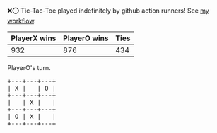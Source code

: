 :x::o: Tic-Tac-Toe played indefinitely by github action runners! See [my workflow](.github/workflows/play.yaml).

|PlayerX wins|PlayerO wins|Ties|
|-|-|-|
|932|876|434|

PlayerO's turn.

<pre>
+---+---+---+
| X |   | O |
+---+---+---+
|   | X |   |
+---+---+---+
| O | X |   |
+---+---+---+
</pre>